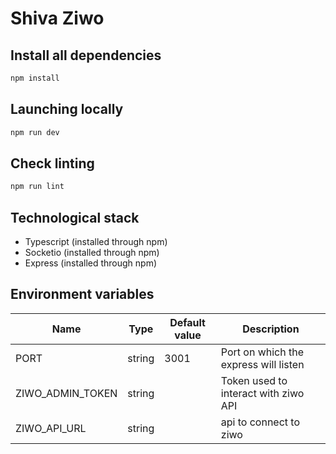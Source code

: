 # Shiva Ziwo

## Install all dependencies

```bash
npm install
```

## Launching locally

```bash
npm run dev
```

## Check linting

```bash
npm run lint
```

## Technological stack

 * Typescript (installed through npm)
 * Socketio (installed through npm)
 * Express (installed through npm)

## Environment variables

|Name|Type|Default value|Description|
|--|--|--|--|
|PORT|string|3001|Port on which the express will listen|
|ZIWO_ADMIN_TOKEN|string||Token used to interact with ziwo API|
|ZIWO_API_URL|string||api to connect to ziwo|
